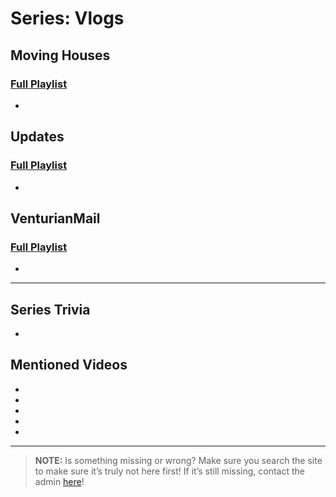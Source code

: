 # Series: Vlogs
 
## **Moving Houses**  
### [Full Playlist](https://www.youtube.com/playlist?list=PLwljWXtmIKiR-P2zo92MltQhVHCPAT_o4)
- 
 
## **Updates**  
### [Full Playlist](https://www.youtube.com/playlist?list=PLwljWXtmIKiQgAD-fPU6vN2E8RvDconaM)
- 
 
## **VenturianMail**  
### [Full Playlist](https://www.youtube.com/playlist?list=PLwljWXtmIKiQ8tPAQQomixGLE01lrjcQ8)
- 
 
----
 
## Series Trivia
- 
 
## Mentioned Videos
- []()
- []()
- []()
- []()
- []()
 
----
 
> **NOTE:** Is something missing or wrong? Make sure you search the site to make sure it’s truly not here first! If it’s still missing, contact the admin [here](chapter_2.html)!